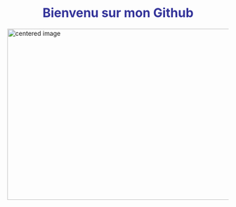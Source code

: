 <h1 style="text-align: center;">
  <span style="color: #333399;">Bienvenu sur mon Github
  </span>
</h1>

<p>
  <img style="display: block; margin-left: auto; margin-right: auto;" src="https://images.pexels.com/photos/957040/night-photograph-starry-sky-night-sky-star-  957040.jpeg?auto=compress&amp;cs=tinysrgb&amp;w=1260&amp;h=750&amp;dpr=1" alt="centered image" width="700" height="389" /></p>
